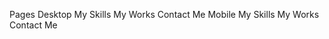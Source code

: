 Pages
    Desktop
        My Skills
        My Works 
        Contact Me 
    Mobile
        My Skills
        My Works 
        Contact Me
